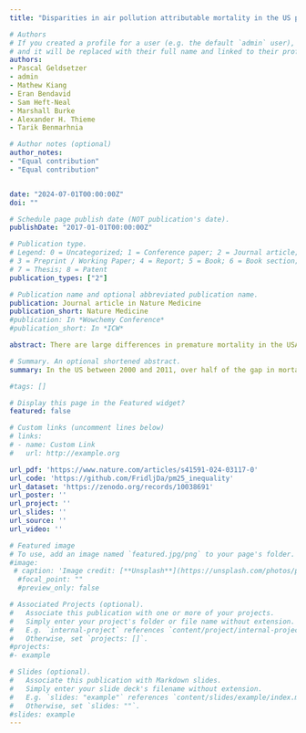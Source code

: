```yaml
---
title: "Disparities in air pollution attributable mortality in the US population by race/ethnicity and sociodemographic factors"

# Authors
# If you created a profile for a user (e.g. the default `admin` user), write the username (folder name) here
# and it will be replaced with their full name and linked to their profile.
authors:
- Pascal Geldsetzer
- admin
- Mathew Kiang
- Eran Bendavid
- Sam Heft-Neal  
- Marshall Burke
- Alexander H. Thieme
- Tarik Benmarhnia  

# Author notes (optional)
author_notes:
- "Equal contribution"
- "Equal contribution"


date: "2024-07-01T00:00:00Z"
doi: ""

# Schedule page publish date (NOT publication's date).
publishDate: "2017-01-01T00:00:00Z"

# Publication type.
# Legend: 0 = Uncategorized; 1 = Conference paper; 2 = Journal article;
# 3 = Preprint / Working Paper; 4 = Report; 5 = Book; 6 = Book section;
# 7 = Thesis; 8 = Patent
publication_types: ["2"]

# Publication name and optional abbreviated publication name.
publication: Journal article in Nature Medicine 
publication_short: Nature Medicine
#publication: In *Wowchemy Conference*
#publication_short: In *ICW*

abstract: There are large differences in premature mortality in the USA by race/ethnicity, education, rurality and social vulnerability index groups. Using existing concentration–response functions, published particulate matter (PM2.5) air pollution estimates, population estimates at the census tract level and county-level mortality data from the US National Vital Statistics System, we estimated the degree to which these mortality discrepancies can be attributed to differences in exposure and susceptibility to PM2.5. We show that differences in PM2.5-attributable mortality were consistently more pronounced by race/ethnicity than by education, rurality or social vulnerability index, with the Black American population having the highest proportion of deaths attributable to PM2.5 in all years from 1990 to 2016. Our model estimates that over half of the difference in age-adjusted all-cause mortality between the Black American and non-Hispanic white population was attributable to PM2.5 in the years 2000 to 2011. This difference decreased only marginally between 2000 and 2015, from 53.4% (95% confidence interval 51.2–55.9%) to 49.9% (95% confidence interval 47.8–52.2%), respectively. Our findings underscore the need for targeted air quality interventions to address environmental health disparities.

# Summary. An optional shortened abstract.
summary: In the US between 2000 and 2011, over half of the gap in mortality between Black and non-Hispanic White adults can be explained by the fact that Black adults are, on average, more exposed and more susceptible to air pollution than non-Hispanic White adults.

#tags: []

# Display this page in the Featured widget?
featured: false

# Custom links (uncomment lines below)
# links:
# - name: Custom Link
#   url: http://example.org

url_pdf: 'https://www.nature.com/articles/s41591-024-03117-0'
url_code: 'https://github.com/FridljDa/pm25_inequality'
url_dataset: 'https://zenodo.org/records/10038691'
url_poster: ''
url_project: ''
url_slides: ''
url_source: ''
url_video: ''

# Featured image
# To use, add an image named `featured.jpg/png` to your page's folder.
#image:
 # caption: 'Image credit: [**Unsplash**](https://unsplash.com/photos/pLCdAaMFLTE)'
  #focal_point: ""
  #preview_only: false

# Associated Projects (optional).
#   Associate this publication with one or more of your projects.
#   Simply enter your project's folder or file name without extension.
#   E.g. `internal-project` references `content/project/internal-project/index.md`.
#   Otherwise, set `projects: []`.
#projects:
#- example

# Slides (optional).
#   Associate this publication with Markdown slides.
#   Simply enter your slide deck's filename without extension.
#   E.g. `slides: "example"` references `content/slides/example/index.md`.
#   Otherwise, set `slides: ""`.
#slides: example
---
```

